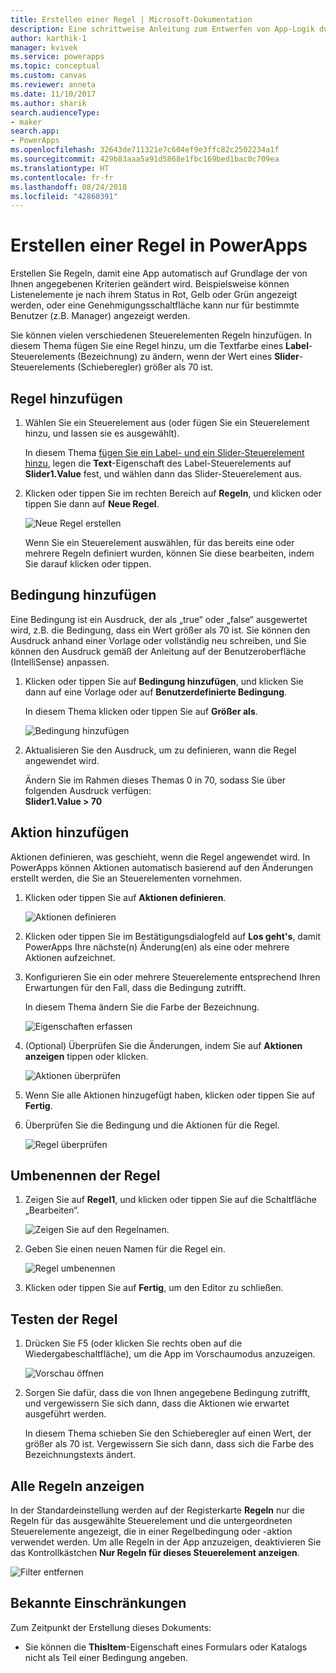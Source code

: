 ```yaml
---
title: Erstellen einer Regel | Microsoft-Dokumentation
description: Eine schrittweise Anleitung zum Entwerfen von App-Logik durch Erstellen von Regeln
author: karthik-1
manager: kvivek
ms.service: powerapps
ms.topic: conceptual
ms.custom: canvas
ms.reviewer: anneta
ms.date: 11/10/2017
ms.author: sharik
search.audienceType:
- maker
search.app:
- PowerApps
ms.openlocfilehash: 32643de711321e7c604ef9e3ffc82c2502234a1f
ms.sourcegitcommit: 429b83aaa5a91d5868e1fbc169bed1bac0c709ea
ms.translationtype: HT
ms.contentlocale: fr-fr
ms.lasthandoff: 08/24/2018
ms.locfileid: "42860391"
---
```

# <a name="create-a-rule-in-powerapps"></a>Erstellen einer Regel in PowerApps
Erstellen Sie Regeln, damit eine App automatisch auf Grundlage der von Ihnen angegebenen Kriterien geändert wird. Beispielsweise können Listenelemente je nach ihrem Status in Rot, Gelb oder Grün angezeigt werden, oder eine Genehmigungsschaltfläche kann nur für bestimmte Benutzer (z.B. Manager) angezeigt werden.

Sie können vielen verschiedenen Steuerelementen Regeln hinzufügen. In diesem Thema fügen Sie eine Regel hinzu, um die Textfarbe eines **Label**-Steuerelements (Bezeichnung) zu ändern, wenn der Wert eines **Slider**-Steuerelements (Schieberegler) größer als 70 ist.

## <a name="add-a-rule"></a>Regel hinzufügen
1. Wählen Sie ein Steuerelement aus (oder fügen Sie ein Steuerelement hinzu, und lassen sie es ausgewählt).

    In diesem Thema [fügen Sie ein Label- und ein Slider-Steuerelement hinzu](add-configure-controls.md), legen die **Text**-Eigenschaft des Label-Steuerelements auf **Slider1.Value** fest, und wählen dann das Slider-Steuerelement aus.

1. Klicken oder tippen Sie im rechten Bereich auf **Regeln**, und klicken oder tippen Sie dann auf **Neue Regel**.

    ![Neue Regel erstellen](./media/working-with-rules/new-rule.png)

    Wenn Sie ein Steuerelement auswählen, für das bereits eine oder mehrere Regeln definiert wurden, können Sie diese bearbeiten, indem Sie darauf klicken oder tippen.  

## <a name="add-a-condition"></a>Bedingung hinzufügen
Eine Bedingung ist ein Ausdruck, der als „true“ oder „false“ ausgewertet wird, z.B. die Bedingung, dass ein Wert größer als 70 ist. Sie können den Ausdruck anhand einer Vorlage oder vollständig neu schreiben, und Sie können den Ausdruck gemäß der Anleitung auf der Benutzeroberfläche (IntelliSense) anpassen.

1. Klicken oder tippen Sie auf **Bedingung hinzufügen**, und klicken Sie dann auf eine Vorlage oder auf **Benutzerdefinierte Bedingung**.

    In diesem Thema klicken oder tippen Sie auf **Größer als**.

    ![Bedingung hinzufügen](./media/working-with-rules/rule-conditions.png)

1. Aktualisieren Sie den Ausdruck, um zu definieren, wann die Regel angewendet wird.

    Ändern Sie im Rahmen dieses Themas 0 in 70, sodass Sie über folgenden Ausdruck verfügen:  <br>**Slider1.Value > 70**

## <a name="add-an-action"></a>Aktion hinzufügen
Aktionen definieren, was geschieht, wenn die Regel angewendet wird. In PowerApps können Aktionen automatisch basierend auf den Änderungen erstellt werden, die Sie an Steuerelementen vornehmen.

1. Klicken oder tippen Sie auf **Aktionen definieren**.

    ![Aktionen definieren](./media/working-with-rules/rule-define-actions.png)

1. Klicken oder tippen Sie im Bestätigungsdialogfeld auf **Los geht's**, damit PowerApps Ihre nächste(n) Änderung(en) als eine oder mehrere Aktionen aufzeichnet.

1. Konfigurieren Sie ein oder mehrere Steuerelemente entsprechend Ihren Erwartungen für den Fall, dass die Bedingung zutrifft.

    In diesem Thema ändern Sie die Farbe der Bezeichnung.

    ![Eigenschaften erfassen](./media/working-with-rules/rule-capture-properties.png)

1. (Optional) Überprüfen Sie die Änderungen, indem Sie auf **Aktionen anzeigen** tippen oder klicken.

    ![Aktionen überprüfen](./media/working-with-rules/rule-review-actions.png)

1. Wenn Sie alle Aktionen hinzugefügt haben, klicken oder tippen Sie auf **Fertig**.

1. Überprüfen Sie die Bedingung und die Aktionen für die Regel.

    ![Regel überprüfen](./media/working-with-rules/rule-review.png)

## <a name="rename-the-rule"></a>Umbenennen der Regel

1. Zeigen Sie auf **Regel1**, und klicken oder tippen Sie auf die Schaltfläche „Bearbeiten“.

    ![Zeigen Sie auf den Regelnamen.](./media/working-with-rules/hover-over-rules_name.png)

1. Geben Sie einen neuen Namen für die Regel ein.

    ![Regel umbenennen](./media/working-with-rules/rename-rule.png)

1. Klicken oder tippen Sie auf **Fertig**, um den Editor zu schließen.

## <a name="test-the-rule"></a>Testen der Regel
1. Drücken Sie F5 (oder klicken Sie rechts oben auf die Wiedergabeschaltfläche), um die App im Vorschaumodus anzuzeigen.

    ![Vorschau öffnen](./media/working-with-rules/open-preview.png)

1. Sorgen Sie dafür, dass die von Ihnen angegebene Bedingung zutrifft, und vergewissern Sie sich dann, dass die Aktionen wie erwartet ausgeführt werden.

    In diesem Thema schieben Sie den Schieberegler auf einen Wert, der größer als 70 ist. Vergewissern Sie sich dann, dass sich die Farbe des Bezeichnungstexts ändert.

## <a name="see-all-rules"></a>Alle Regeln anzeigen
In der Standardeinstellung werden auf der Registerkarte **Regeln** nur die Regeln für das ausgewählte Steuerelement und die untergeordneten Steuerelemente angezeigt, die in einer Regelbedingung oder -aktion verwendet werden. Um alle Regeln in der App anzuzeigen, deaktivieren Sie das Kontrollkästchen **Nur Regeln für dieses Steuerelement anzeigen**.

![Filter entfernen](./media/working-with-rules/rules-filter.png)

## <a name="known-limitations"></a>Bekannte Einschränkungen
Zum Zeitpunkt der Erstellung dieses Dokuments:

* Sie können die **ThisItem**-Eigenschaft eines Formulars oder Katalogs nicht als Teil einer Bedingung angeben.
